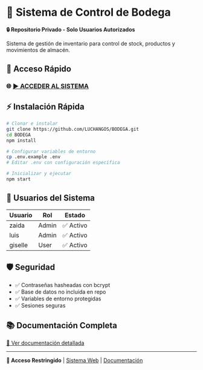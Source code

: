 # 🏪 Sistema de Control de Bodega

**🔒 Repositorio Privado - Solo Usuarios Autorizados**

Sistema de gestión de inventario para control de stock, productos y movimientos de almacén.

## 🚀 Acceso Rápido

### 🌐 [**► ACCEDER AL SISTEMA**](https://luchangos.github.io/BODEGA/)

## ⚡ Instalación Rápida

```bash
# Clonar e instalar
git clone https://github.com/LUCHANGOS/BODEGA.git
cd BODEGA
npm install

# Configurar variables de entorno
cp .env.example .env
# Editar .env con configuración específica

# Inicializar y ejecutar
npm start
```

## 👥 Usuarios del Sistema

| Usuario | Rol | Estado |
|---------|-----|--------|
| zaida | Admin | ✅ Activo |
| luis | Admin | ✅ Activo |
| giselle | User | ✅ Activo |

## 🛡️ Seguridad

- ✅ Contraseñas hasheadas con bcrypt
- ✅ Base de datos no incluida en repo
- ✅ Variables de entorno protegidas
- ✅ Sesiones seguras

## 📚 Documentación Completa

[📖 Ver documentación detallada](./docs/README.md)

---
**🔐 Acceso Restringido** | [Sistema Web](https://luchangos.github.io/BODEGA/) | [Documentación](./docs/README.md)
